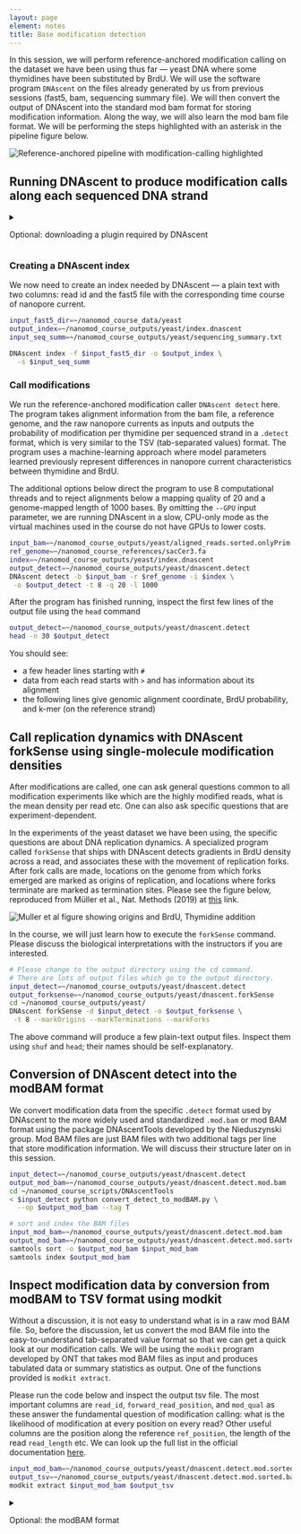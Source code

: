 ```yaml
---
layout: page
element: notes
title: Base modification detection
---
```


In this session, we will perform reference-anchored modification calling
on the dataset we have been using thus far — yeast DNA where some thymidines have been
substituted by BrdU.
We will use the software program `DNAscent` on the files already generated
by us from previous sessions (fast5, bam, sequencing summary file).
We will then convert the output of DNAscent into the standard mod bam format for storing
modification information.
Along the way, we will also learn the mod bam file format.
We will be performing the steps highlighted with an asterisk in the pipeline figure below.

![Reference-anchored pipeline with modification-calling highlighted](ref_anc_workflow_modcall.png)

## Running DNAscent to produce modification calls along each sequenced DNA strand

<details markdown="1">

<summary markdown="span"> 

Optional: downloading a plugin required by DNAscent

</summary>

### Preparations to call modifications

We first need to download a plugin to help DNAscent read the later versions of fast5 files.

```bash
mkdir -p ~/nanomod_course_references # any suitable folder will do here.
cd ~/nanomod_course_references
wget https://github.com/nanoporetech/vbz_compression/releases/download/v1.0.1/ont-vbz-hdf-plugin-1.0.1-Linux-x86_64.tar.gz
tar -xvzf ont-vbz-hdf-plugin-1.0.1-Linux-x86_64.tar.gz
export HDF5_PLUGIN_PATH=$(pwd)/ont-vbz-hdf-plugin-1.0.1-Linux/usr/local/hdf5/lib/plugin
ls $HDF5_PLUGIN_PATH
# libvbz_hdf_plugin.so
rm ont-vbz-hdf-plugin-1.0.1-Linux-x86_64.tar.gz # if you see the output above, then cleanup by removing the tarball.
```

</details>

### Creating a DNAscent index

We now need to create an index needed by DNAscent — a plain text with two columns: read id
and the fast5 file with the corresponding time course of nanopore current.

```bash
input_fast5_dir=~/nanomod_course_data/yeast
output_index=~/nanomod_course_outputs/yeast/index.dnascent
input_seq_summ=~/nanomod_course_outputs/yeast/sequencing_summary.txt

DNAscent index -f $input_fast5_dir -o $output_index \
  -s $input_seq_summ
```

### Call modifications

We run the reference-anchored modification caller `DNAscent detect` here.
The program takes alignment information from the bam file, a reference genome,
and the raw nanopore currents as inputs and outputs the probability of modification
per thymidine per sequenced strand in a `.detect` format,
which is very similar to the TSV (tab-separated values) format.
The program uses a machine-learning approach where model parameters learned previously
represent differences in nanopore current characteristics between thymidine and BrdU.

The additional options below direct the program to use
8 computational threads and to reject alignments below a mapping quality of 20 and
a genome-mapped length of 1000 bases. 
By omitting the `--GPU` input parameter, we are running DNAscent in a slow, CPU-only mode
as the virtual machines used in the course do not have GPUs to lower costs.

```bash
input_bam=~/nanomod_course_outputs/yeast/aligned_reads.sorted.onlyPrim.bam
ref_genome=~/nanomod_course_references/sacCer3.fa
index=~/nanomod_course_outputs/yeast/index.dnascent
output_detect=~/nanomod_course_outputs/yeast/dnascent.detect
DNAscent detect -b $input_bam -r $ref_genome -i $index \
 -o $output_detect -t 8 -q 20 -l 1000
```

After the program has finished running, inspect the first few lines of the output
file using the `head` command

```bash
output_detect=~/nanomod_course_outputs/yeast/dnascent.detect
head -n 30 $output_detect
```

You should see:
- a few header lines starting with `#`
- data from each read starts with `>` and has information about its alignment
- the following lines give genomic alignment coordinate, BrdU probability,
and k-mer (on the reference strand)

## Call replication dynamics with DNAscent forkSense using single-molecule modification densities

After modifications are called, one can ask general questions common to all modification experiments
like which are the highly modified reads, what is the mean density per read etc.
One can also ask specific questions that are experiment-dependent.

In the experiments of the yeast dataset we have been using,
the specific questions are about DNA replication dynamics.
A specialized program called `forkSense` that ships with DNAscent detects gradients in BrdU density
across a read, and associates these with the movement of replication forks.
After fork calls are made, locations on the genome from which forks emerged are marked as
origins of replication, and locations where forks terminate are marked as termination sites.
Please see the figure below, reproduced from Müller et al., Nat. Methods (2019) at
[this](https://www.nature.com/articles/s41592-019-0394-y) link.

![Muller et al figure showing origins and BrdU, Thymidine addition](muller_origins.png)

In the course, we will just learn how to execute the `forkSense` command.
Please discuss the biological interpretations with the instructors if you are interested.

```bash
# Please change to the output directory using the cd command.
# There are lots of output files which go to the output directory.
input_detect=~/nanomod_course_outputs/yeast/dnascent.detect
output_forksense=~/nanomod_course_outputs/yeast/dnascent.forkSense
cd ~/nanomod_course_outputs/yeast/
DNAscent forkSense -d $input_detect -o $output_forksense \
 -t 8 --markOrigins --markTerminations --markForks
```

The above command will produce a few plain-text output files.
Inspect them using `shuf` and `head`; their names should be self-explanatory.

## Conversion of DNAscent detect into the modBAM format

We convert modification data from the specific `.detect` format used by DNAscent to
the more widely used and standardized `.mod.bam` or mod BAM format using the package
DNAscentTools developed by the Nieduszynski group.
Mod BAM files are just BAM files with two additional tags per line that store
modification information. We will discuss their structure later on in this session.

```bash
input_detect=~/nanomod_course_outputs/yeast/dnascent.detect
output_mod_bam=~/nanomod_course_outputs/yeast/dnascent.detect.mod.bam
cd ~/nanomod_course_scripts/DNAscentTools
< $input_detect python convert_detect_to_modBAM.py \
  --op $output_mod_bam --tag T

# sort and index the BAM files
input_mod_bam=~/nanomod_course_outputs/yeast/dnascent.detect.mod.bam
output_mod_bam=~/nanomod_course_outputs/yeast/dnascent.detect.mod.sorted.bam
samtools sort -o $output_mod_bam $input_mod_bam
samtools index $output_mod_bam
```

## Inspect modification data by conversion from modBAM to TSV format using modkit

Without a discussion, it is not easy to understand what is in a raw mod BAM file.
So, before the discussion, let us convert the mod BAM file into the easy-to-understand tab-separated value
format so that we can get a quick look at our modification calls.
We will be using the `modkit` program developed by ONT that takes mod BAM files as input
and produces tabulated data or summary statistics as output.
One of the functions provided is `modkit extract`.

Please run the code below and inspect the output tsv file.
The most important columns are `read_id`, `forward_read_position`, and `mod_qual` as these answer
the fundamental question of modification calling: what is the likelihood of modification at every
position on every read?
Other useful columns are the position along the reference `ref_position`,
the length of the read `read_length` etc.
We can look up the full list in the official documentation [here](https://nanoporetech.github.io/modkit/intro_extract.html).

```bash
input_mod_bam=~/nanomod_course_outputs/yeast/dnascent.detect.mod.sorted.bam
output_tsv=~/nanomod_course_outputs/yeast/dnascent.detect.mod.sorted.bam.tsv
modkit extract $input_mod_bam $output_tsv
```

<details markdown="1">

<summary markdown="span"> 

Optional: the modBAM format

</summary>

## Discussion of the modBAM file format

The mod BAM format is not very easy to read for a person.
Tools such as `modkit`, `samtools`, and `IGV` help us convert mod BAM files into an easily
readable format such as a table or an image.
You might find that such tools are adequate for your needs.
If you do not, then knowledge of the format helps you write tools yourself
and to perform some advanced manipulations.
As the modification field is still developing,
it is probable that you will come across such scenarios.
Thus, we conclude this session with a [discussion]({{ site.baseurl }}/materials/mod-bam-format)
 of the mod BAM file format.

 </details>
